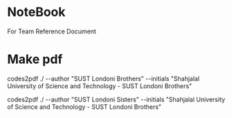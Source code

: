 # NoteBook
For Team Reference Document

# Make pdf
codes2pdf ./ --author "SUST Londoni Brothers" --initials "Shahjalal University of Science and Technology - SUST Londoni Brothers"

codes2pdf ./ --author "SUST Londoni Sisters" --initials "Shahjalal University of Science and Technology - SUST Londoni Brothers"
